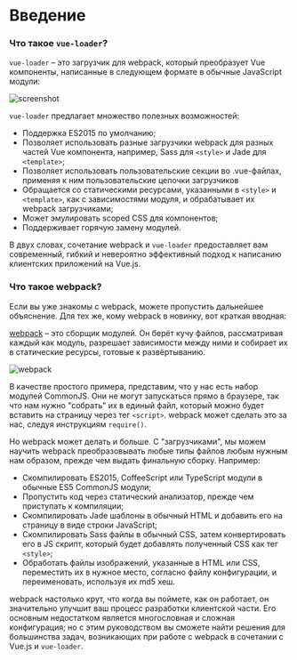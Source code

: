 # Введение

### Что такое `vue-loader`?

`vue-loader` – это загрузчик для webpack, который преобразует Vue компоненты, написанные в следующем формате в обычные JavaScript модули:

![screenshot](http://blog.evanyou.me/images/vue-component.png)

`vue-loader` предлагает множество полезных возможностей:

- Поддержка ES2015 по умолчанию;
- Позволяет использовать разные загрузчики webpack для разных частей Vue компонента, например, Sass для `<style>` и Jade для `<template>`;
- Позволяет использовать пользовательские секции во .vue-файлах, применяя к ним пользовательские цепочки загрузчиков
- Обращается со статическими ресурсами, указанными в `<style>` и `<template>`, как с зависимостями модуля, и обрабатывает их webpack загрузчиками;
- Может эмулировать scoped CSS для компонентов;
- Поддерживает горячую замену модулей.

В двух словах, сочетание webpack и `vue-loader` предоставляет вам современный, гибкий и невероятно эффективный подход к написанию клиентских приложений на Vue.js.

### Что такое webpack?

Если вы уже знакомы с webpack, можете пропустить дальнейшее объяснение. Для тех же, кому webpack в новинку, вот краткая вводная:

[webpack](https://webpack.github.io/) – это сборщик модулей. Он берёт кучу файлов, рассматривая каждый как модуль, разрешает зависимости между ними и собирает их в статические ресурсы, готовые к развёртыванию.

![webpack](https://webpack.github.io/assets/what-is-webpack.png)

В качестве простого примера, представим, что у нас есть набор модулей CommonJS. Они не могут запускаться прямо в браузере, так что нам нужно "собрать" их в единый файл, который можно будет вставить на страницу через тег `<script>`. webpack может сделать это за нас, следуя инструкциям `require()`.

Но webpack может делать и больше. С "загрузчиками", мы можем научить webpack преобразовывать любые типы файлов любым нужным нам образом, прежде чем выдать финальную сборку. Например:

- Скомпилировать ES2015, CoffeeScript или TypeScript модули в обычные ES5 CommonJS модули;
- Пропустить код через статический анализатор, прежде чем приступать к компиляции;
- Скомпилировать Jade шаблоны в обычный HTML и добавить его на страницу в виде строки JavaScript;
- Скомпилировать Sass файлы в обычный CSS, затем конвертировать его в JS скрипт, который будет добавлять полученный CSS как тег `<style>`;
- Обработать файлы изображений, указанные в HTML или CSS, переместить их в нужное место, согласно файлу конфигурации, и переименовать, используя их md5 хеш.

webpack настолько крут, что когда вы поймете, как он работает, он значительно улучшит ваш процесс разработки клиентской части. Его основным недостатком является многословная и сложная конфигурация; но с этим руководством вы сможете найти решения для большинства задач, возникающих при работе с webpack в сочетании с Vue.js и `vue-loader`.
